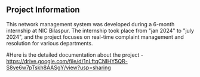 ## Project Information

This network management system was developed during a 6-month internship at NIC Bilaspur. The internship took place from "jan 2024" to "july 2024", and the project focuses on real-time complaint management and resolution for various departments.

#Here is the detailed documentation about the project - https://drive.google.com/file/d/1nLftqCNIHY5QR-S8ye6w7pTskh8AASgY/view?usp=sharing
